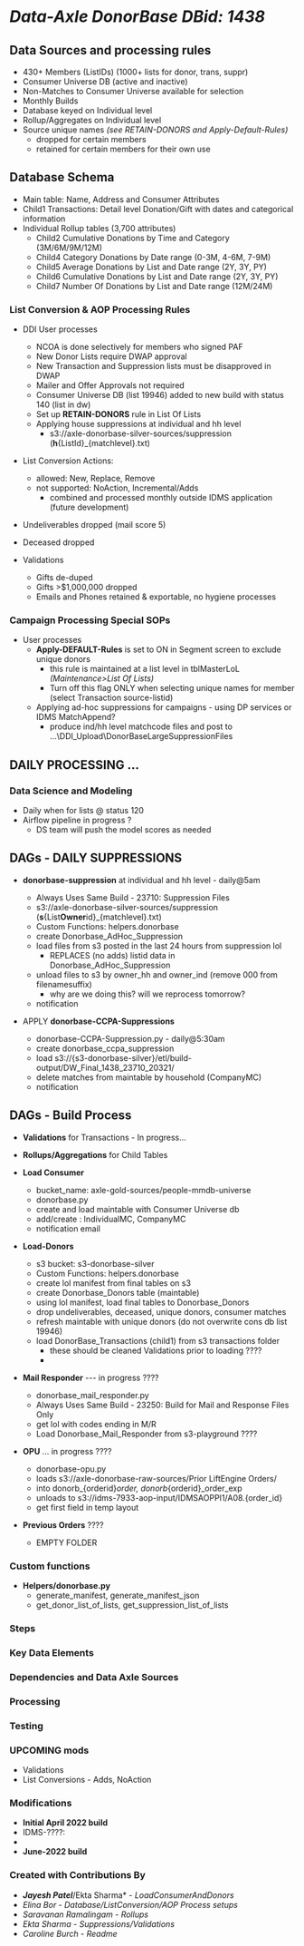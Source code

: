 # *Data-Axle DonorBase DBid: 1438*


## Data Sources and processing rules
- 430+ Members (ListIDs) (1000+ lists for donor, trans, suppr)
- Consumer Universe DB (active and inactive)
- Non-Matches to Consumer Universe available for selection
- Monthly Builds
- Database keyed on Individual level
- Rollup/Aggregates on Individual level
- Source unique names *(see RETAIN-DONORS and Apply-Default-Rules)*
  - dropped for certain members
  - retained for certain members for their own use

## Database Schema
- Main table: Name, Address and Consumer Attributes
- Child1 Transactions: Detail level Donation/Gift with dates and categorical information
- Individual Rollup tables (3,700 attributes)
  - Child2 Cumulative Donations by Time and Category (3M/6M/9M/12M)
  - Child4 Category Donations by Date range (0-3M, 4-6M, 7-9M)
  - Child5 Average Donations by List and Date range (2Y, 3Y, PY)
  - Child6 Cumulative Donations by List and Date range (2Y, 3Y, PY)
  - Child7 Number Of Donations by List and Date range (12M/24M)


### List Conversion & AOP Processing Rules
- DDI User processes
  - NCOA is done selectively for members who signed PAF
  - New Donor Lists require DWAP approval
  - New Transaction and Suppression lists must be disapproved in DWAP 
  - Mailer and Offer Approvals not required
  - Consumer Universe DB (list 19946) added to new build with status 140 (list in dw)
  - Set up **RETAIN-DONORS** rule in List Of Lists
  - Applying house suppressions at individual and hh level 
    - s3://axle-donorbase-silver-sources/suppression (**h**{ListId}_{matchlevel}.txt)

- List Conversion Actions:
  - allowed: New, Replace, Remove 
  - not supported: NoAction, Incremental/Adds 
    - combined and processed monthly outside IDMS application (future development)
- Undeliverables dropped (mail score 5)
- Deceased dropped
- Validations
  - Gifts de-duped
  - Gifts >$1,000,000 dropped
  - Emails and Phones retained & exportable, no hygiene processes

### Campaign Processing Special SOPs
- User processes
  - **Apply-DEFAULT-Rules** is set to ON in Segment screen to exclude unique donors
    - this rule is maintained at a list level in tblMasterLoL *(Maintenance>List Of Lists)*
    - Turn off this flag ONLY when selecting unique names for member (select Transaction source-listid)
  - Applying ad-hoc suppressions for campaigns - using DP services or IDMS MatchAppend?
    - produce ind/hh level matchcode files and post to ...\DDI_Upload\DonorBaseLargeSuppressionFiles
    

## **DAILY PROCESSING ...**

### Data Science and Modeling
- Daily when for lists @ status 120
- Airflow pipeline in progress ?
  - DS team will push the model scores as needed 


## DAGs - DAILY SUPPRESSIONS 
- **donorbase-suppression** at individual and hh level - daily@5am
  - Always Uses Same Build - 23710: Suppression Files
  - s3://axle-donorbase-silver-sources/suppression (**s**{List**Owner**id}_{matchlevel}.txt)
  - Custom Functions: helpers.donorbase
  - create Donorbase_AdHoc_Suppression
  - load files from s3 posted in the last 24 hours from suppression lol
    - REPLACES (no adds) listid data in Donorbase_AdHoc_Suppression
  - unload files to s3 by owner_hh and owner_ind (remove 000 from filenamesuffix)
    - why are we doing this? will we reprocess tomorrow?
  - notification

- APPLY **donorbase-CCPA-Suppressions** 
  - donorbase-CCPA-Suppression.py - daily@5:30am
  - create donorbase_ccpa_suppression
  - load s3://{s3-donorbase-silver}/etl/build-output/DW_Final_1438_23710_20321/
  - delete matches from maintable by household (CompanyMC)
  - notification

## DAGs - Build Process

- **Validations** for Transactions - In progress...


- **Rollups/Aggregations** for Child Tables

- **Load Consumer**
  - bucket_name: axle-gold-sources/people-mmdb-universe
  - donorbase.py
  - create and load maintable with Consumer Universe db
  - add/create : IndividualMC, CompanyMC
  - notification email

- **Load-Donors**
  - s3 bucket: s3-donorbase-silver
  - Custom Functions: helpers.donorbase
  - create lol manifest from final tables on s3
  - create Donorbase_Donors table (maintable)
  - using lol manifest, load final tables to Donorbase_Donors
  - drop undeliverables, deceased, unique donors, consumer matches
  - refresh maintable with unique donors (do not overwrite cons db list 19946)
  - load DonorBase_Transactions (child1) from s3 transactions folder
    - these should be cleaned Validations prior to loading ????
    - 

- **Mail Responder** --- in progress ????
  - donorbase_mail_responder.py
  - Always Uses Same Build - 23250: Build for Mail and Response Files Only
  - get lol with codes ending in M/R
  - Load Donorbase_Mail_Responder from s3-playground ????


- **OPU** ... in progress ????
  - donorbase-opu.py
  - loads s3://axle-donorbase-raw-sources/Prior LiftEngine Orders/
  - into donorb_{orderid}_order, donorb_{orderid}_order_exp
  - unloads to s3://idms-7933-aop-input/IDMSAOPPI1/A08.{order_id}
  - get first field in temp layout

- **Previous Orders** ????
  - EMPTY FOLDER


### Custom functions
- **Helpers/donorbase.py**
  - generate_manifest, generate_manifest_json
  - get_donor_list_of_lists, get_suppression_list_of_lists


### Steps


### Key Data Elements



### Dependencies and Data Axle Sources



### Processing



### Testing



### UPCOMING mods
- Validations
- List Conversions - Adds, NoAction

### Modifications ##
- **Initial April 2022 build** 
- IDMS-????: 
- 
- **June-2022 build**


### Created with Contributions By
* ***Jayesh Patel***/Ekta Sharma* - *LoadConsumerAndDonors*
* *Elina Bor* - *Database/ListConversion/AOP Process setups*
* *Saravanan Ramalingam* - *Rollups*
* *Ekta Sharma* - *Suppressions/Validations*
* *Caroline Burch* - *Readme*

